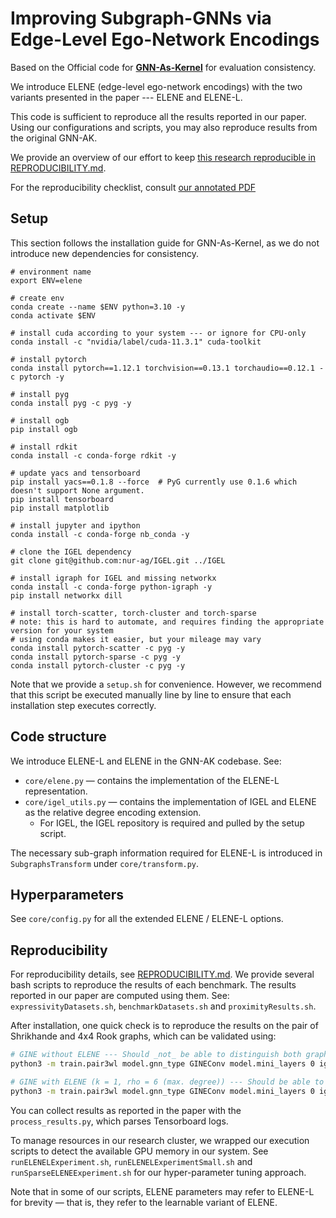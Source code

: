 # Improving Subgraph-GNNs via Edge-Level Ego-Network Encodings

Based on the Official code for [**GNN-As-Kernel**](https://github.com/LingxiaoShawn/GNNAsKernel) for evaluation consistency. 

We introduce ELENE (edge-level ego-network encodings) with the two variants presented in the paper --- ELENE and ELENE-L. 

This code is sufficient to reproduce all the results reported in our paper. Using our configurations 
and scripts, you may also reproduce results from the original GNN-AK.

We provide an overview of our effort to keep [this research reproducible in REPRODUCIBILITY.md](./REPRODUCIBILITY.md).

For the reproducibility checklist, consult [our annotated PDF](./ELENE-ReproducibilityChecklist-v2.0.pdf)

## Setup

This section follows the installation guide for GNN-As-Kernel, as we do not introduce new dependencies for consistency.

```
# environment name
export ENV=elene

# create env 
conda create --name $ENV python=3.10 -y
conda activate $ENV

# install cuda according to your system --- or ignore for CPU-only
conda install -c "nvidia/label/cuda-11.3.1" cuda-toolkit

# install pytorch 
conda install pytorch==1.12.1 torchvision==0.13.1 torchaudio==0.12.1 -c pytorch -y

# install pyg
conda install pyg -c pyg -y

# install ogb 
pip install ogb

# install rdkit
conda install -c conda-forge rdkit -y

# update yacs and tensorboard
pip install yacs==0.1.8 --force  # PyG currently use 0.1.6 which doesn't support None argument. 
pip install tensorboard
pip install matplotlib

# install jupyter and ipython 
conda install -c conda-forge nb_conda -y

# clone the IGEL dependency
git clone git@github.com:nur-ag/IGEL.git ../IGEL

# install igraph for IGEL and missing networkx
conda install -c conda-forge python-igraph -y
pip install networkx dill

# install torch-scatter, torch-cluster and torch-sparse
# note: this is hard to automate, and requires finding the appropriate version for your system
# using conda makes it easier, but your mileage may vary
conda install pytorch-scatter -c pyg -y
conda install pytorch-sparse -c pyg -y
conda install pytorch-cluster -c pyg -y

```

Note that we provide a `setup.sh` for convenience. However, we recommend that this script be executed manually line by line to ensure that each installation step executes correctly.

## Code structure

We introduce ELENE-L and ELENE in the GNN-AK codebase. See:
* `core/elene.py` — contains the implementation of the ELENE-L representation.
* `core/igel_utils.py` — contains the implementation of IGEL and ELENE as the relative degree encoding extension.
  * For IGEL, the IGEL repository is required and pulled by the setup script.

The necessary sub-graph information required for ELENE-L is introduced in `SubgraphsTransform` under `core/transform.py`.

## Hyperparameters

See ``core/config.py`` for all the extended ELENE / ELENE-L options.

## Reproducibility

For reproducibility details, see [REPRODUCIBILITY.md](./REPRODUCIBILITY.md). We provide several bash scripts to reproduce the results of each benchmark. The results reported in our paper are computed using them.
See: `expressivityDatasets.sh`, `benchmarkDatasets.sh` and `proximityResults.sh`.

After installation, one quick check is to reproduce the results on the pair of Shrikhande and 4x4 Rook graphs, which can be validated using:

```bash
# GINE without ELENE --- Should _not_ be able to distinguish both graphs (accuracy: 0.5 for all epochs)
python3 -m train.pair3wl model.gnn_type GINEConv model.mini_layers 0 igel.distance 0 elene.max_distance 0 elene.model_type joint elene.max_degree 0 elene.embedding_dim 32 elene.layer_indices \(0,\) model.num_layers 2 model.hidden_size 32

# GINE with ELENE (k = 1, rho = 6 (max. degree)) --- Should be able to distinguish both graphs (best acc: 0 or 1 in some epoch, meaning we identify 2 classes)
python3 -m train.pair3wl model.gnn_type GINEConv model.mini_layers 0 igel.distance 0 elene.max_distance 1 elene.model_type joint elene.max_degree 6 elene.embedding_dim 32 elene.layer_indices \(0,\) model.num_layers 2 model.hidden_size 32
```

You can collect results as reported in the paper with the `process_results.py`, which parses Tensorboard logs.

To manage resources in our research cluster, we wrapped our execution scripts to detect the available GPU memory in our system.
See `runELENELExperiment.sh`, `runELENELExperimentSmall.sh` and `runSparseELENEExperiment.sh` for our hyper-parameter tuning approach.

Note that in some of our scripts, ELENE parameters may refer to ELENE-L for brevity — that is, they refer to the learnable variant of ELENE.
